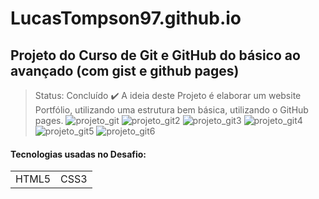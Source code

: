 ﻿# LucasTompson97.github.io
## Projeto do Curso de Git e GitHub do básico ao avançado (com gist e github pages)
>Status: Concluído :heavy_check_mark:
A ideia deste Projeto é elaborar um website Portfólio, utilizando uma estrutura bem básica, utilizando o GitHub pages.
![projeto_git](https://github.com/LucasTompson97/LucasTompson97.github.io/assets/40512508/d3404cf0-d49d-467b-9143-04655a6e54bd)
![projeto_git2](https://github.com/LucasTompson97/LucasTompson97.github.io/assets/40512508/c5d4bfb5-6f93-49e2-b05c-d9da3b44cdcf)
![projeto_git3](https://github.com/LucasTompson97/LucasTompson97.github.io/assets/40512508/8995dccd-9e5c-4b9d-b185-dcd8923fc4f6)
![projeto_git4](https://github.com/LucasTompson97/LucasTompson97.github.io/assets/40512508/10646d0c-1108-4051-8934-be0d3c5d305d)
![projeto_git5](https://github.com/LucasTompson97/LucasTompson97.github.io/assets/40512508/effee636-e682-4ae2-aa54-4a5eae432e34)
![projeto_git6](https://github.com/LucasTompson97/LucasTompson97.github.io/assets/40512508/62abb578-9ba6-4a00-ae17-e54ff9f9f4dc)

<h4>Tecnologias usadas no Desafio:</h4>

<table>
 <tr>
   <td>HTML5</td>
   <td>CSS3</td>
 </tr>
     
